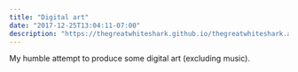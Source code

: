 ```yaml
---
title: "Digital art"
date: "2017-12-25T13:04:11-07:00"
description: "https://thegreatwhiteshark.github.io/thegreatwhiteshark.art.io"
---
```

My humble attempt to produce some digital art (excluding music). 
